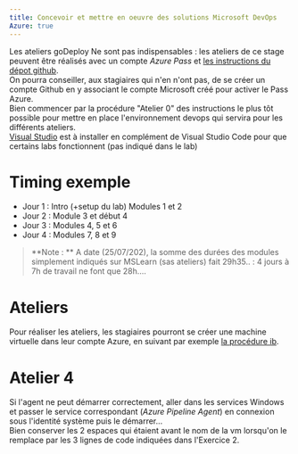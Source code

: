 ```yaml
---
title: Concevoir et mettre en oeuvre des solutions Microsoft DevOps
Azure: true
---
```

Les ateliers goDeploy Ne sont pas indispensables : les ateliers de ce stage peuvent être réalisés avec un compte *Azure Pass* et [les instructions du dépot github](https://microsoftlearning.github.io/AZ400-DesigningandImplementingMicrosoftDevOpsSolutions/).  
On pourra conseiller, aux stagiaires qui n'en n'ont pas, de se créer un compte Github en y associant le compte Microsoft créé pour activer le Pass Azure.  
Bien commencer par la procédure "Atelier 0" des instructions le plus tôt possible pour mettre en place l'environnement devops qui servira pour les différents ateliers.  
[Visual Studio](https://visualstudio.microsoft.com/thank-you-downloading-visual-studio/?sku=BuildTools&rel=16) est à installer en complément de Visual Studio Code pour que certains labs fonctionnent (pas indiqué dans le lab)
# Timing exemple
- Jour 1 : Intro (+setup du lab) Modules 1 et 2
- Jour 2 : Module 3 et début 4
- Jour 3 : Modules 4, 5 et 6
- Jour 4 : Modules 7, 8 et 9  
>**Note : ** A date (25/07/202), la somme des durées des modules simplement indiqués sur MSLearn (sas ateliers) fait 29h35.. : 4 jours à 7h de travail ne font que 28h....
# Ateliers
Pour réaliser les ateliers, les stagiaires pourront se créer une machine virtuelle dans leur compte Azure, en suivant par exemple [la procédure ib](https://github.com/renaudwangler/ib/blob/master/extra/ibAzureLabs.md#proc%C3%A9dure-4--cr%C3%A9ation-dune-machine-virtuelle-administrative).
# Atelier 4
Si l'agent ne peut démarrer correctement, aller dans les services Windows et passer le service correspondant (*Azure Pipeline Agent*) en connexion sous l'identité système puis le démarrer...  
Bien conserver les 2 espaces qui étaient avant le nom de la vm lorsqu'on le remplace par les 3 lignes de code indiquées dans l'Exercice 2.